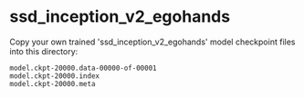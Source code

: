 # ssd_inception_v2_egohands

Copy your own trained 'ssd_inception_v2_egohands' model checkpoint files into this directory:

```
model.ckpt-20000.data-00000-of-00001
model.ckpt-20000.index
model.ckpt-20000.meta
```
